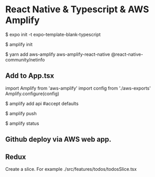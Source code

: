 # React Native & Typescript & AWS Amplify

$ expo init -t expo-template-blank-typescript

$ amplify init

$ yarn add aws-amplify aws-amplify-react-native @react-native-community/netinfo

## Add to App.tsx

import Amplify from 'aws-amplify'
import config from './aws-exports'
Amplify.configure(config)

$ amplify add api #accept defaults

$ amplify push

$ amplify status

## Github deploy via AWS web app.

## Redux

Create a slice. For example ./src/features/todos/todosSlice.tsx
